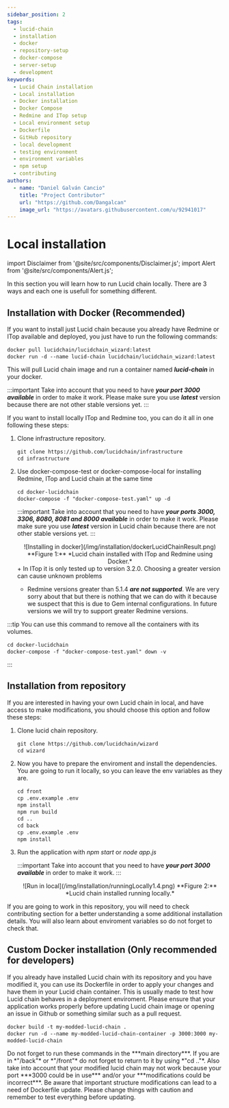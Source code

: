 ```yaml
---
sidebar_position: 2
tags:
  - lucid-chain
  - installation
  - docker
  - repository-setup
  - docker-compose
  - server-setup
  - development
keywords:
  - Lucid Chain installation
  - Local installation
  - Docker installation
  - Docker Compose
  - Redmine and ITop setup
  - Local environment setup
  - Dockerfile
  - GitHub repository
  - local development
  - testing environment
  - environment variables
  - npm setup
  - contributing
authors: 
  - name: "Daniel Galván Cancio"
    title: "Project Contributor"
    url: "https://github.com/Dangalcan"
    image_url: "https://avatars.githubusercontent.com/u/92941017"
---
```


# Local installation

import Disclaimer from '@site/src/components/Disclaimer.js';
import Alert from '@site/src/components/Alert.js';

In this section you will learn how to run Lucid chain locally. There are 3 ways and each one is usefull for something different.

## Installation with Docker (Recommended)

If you want to install just Lucid chain because you already have Redmine or ITop available and deployed, you just have to run the following commands:

``` bin/bash
docker pull lucidchain/lucidchain_wizard:latest
docker run -d --name lucid-chain lucidchain/lucidchain_wizard:latest
```

This will pull Lucid chain image and run a container named ***lucid-chain*** in your docker.

:::important
Take into account that you need to have ***your port 3000 available*** in order to make it work. Please make sure you use ***latest*** version because there are not other stable versions yet.
:::

If you want to install locally ITop and Redmine too, you can do it all in one following these steps:

1. Clone infrastructure repository.

    ``` bin/bash
    git clone https://github.com/lucidchain/infrastructure
    cd infrastructure
    ```

2. Use docker-compose-test or docker-compose-local for installing Redmine, ITop and Lucid chain at the same time

    ```bin/bash
    cd docker-lucidchain
    docker-compose -f "docker-compose-test.yaml" up -d
    ```

    :::important
    Take into account that you need to have ***your ports 3000, 3306, 8080, 8081 and 8000 available*** in order to make it work. Please make sure you use ***latest*** version in Lucid chain because there are not other stable versions yet.
    :::

    <div align="center">
    ![Installing in docker](/img/installation/dockerLucidChainResult.png)  
    **Figure 1:** *Lucid chain installed with ITop and Redmine using Docker.*
    </div>

    <Alert>
    + In ITop it is only tested up to version 3.2.0. Choosing a greater version can cause unknown problems

    + Redmine versions greater than 5.1.4 ***are not supported***. We are very sorry about that but there is nothing that we can do with it because we suspect that this is due to Gem internal configurations. In future versions we will try to support greater Redmine versions.
    </Alert>

:::tip
You can use this command to remove all the containers with its volumes.

```bin/bash
cd docker-lucidchain
docker-compose -f "docker-compose-test.yaml" down -v
```

:::

## Installation from repository

If you are interested in having your own Lucid chain in local, and have access to make modifications, you should choose this option and follow these steps:

1. Clone lucid chain repository.

    ``` bin/bash
    git clone https://github.com/lucidchain/wizard
    cd wizard
    ```

2. Now you have to prepare the enviroment and install the dependencies. You are going to run it locally, so you can leave the env variables as they are.

    ``` bin/bash
    cd front
    cp .env.example .env
    npm install
    npm run build
    cd ..
    cd back
    cp .env.example .env
    npm install
    ```

3. Run the application with *npm start* or *node app.js*

    :::important
    Take into account that you need to have ***your port 3000 available*** in order to make it work.
    :::

    <div align="center">
    ![Run in local](/img/installation/runningLocally1.4.png)  
    **Figure 2:** *Lucid chain installed running locally.*
    </div>

<Disclaimer>
If you are going to work in this repository, you will need to check contributing section for a better understanding a some additional installation details. You will also learn about enviroment variables so do not forget to check that.
</Disclaimer>

## Custom Docker installation (Only recommended for developers)

If you already have installed Lucid chain with its repository and you have modified it, you can use its Dockerfile in order to apply your changes and have them in your Lucid chain container. This is usually made to test how Lucid chain behaves in a deployment enviroment. Please ensure that your application works properly before updating Lucid chain image or opening an issue in Github or something similar such as a pull request.

``` bin/bash
docker build -t my-modded-lucid-chain .
docker run -d --name my-modded-lucid-chain-container -p 3000:3000 my-modded-lucid-chain
```

<Disclaimer>
Do not forget to run these commands in the ***main directory***. If you are in *"/back"* or *"/front"* do not forget to return to it by using *"cd .."*. Also take into account that your modified lucid chain may not work because your port ***3000 could be in use*** and/or your ***modifications could be incorrect***.
</Disclaimer>

<Disclaimer>
Be aware that important structure modifications can lead to a need of Dockerfile update. Please change things with caution and remember to test everything before updating.
</Disclaimer>
